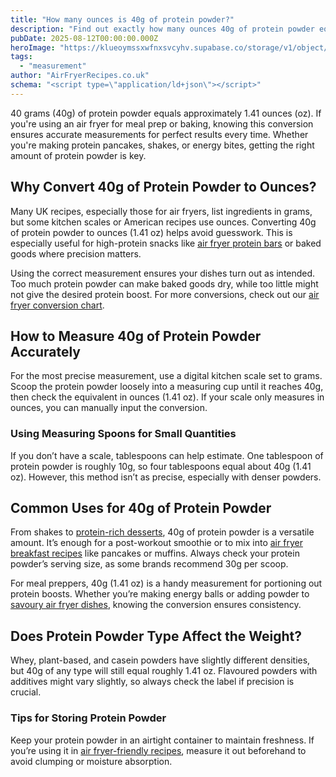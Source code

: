```yaml
---
title: "How many ounces is 40g of protein powder?"
description: "Find out exactly how many ounces 40g of protein powder equals with this simple UK conversion guide—perfect for air fryer meal prep!"
pubDate: 2025-08-12T00:00:00.000Z
heroImage: "https://klueoymssxwfnxsvcyhv.supabase.co/storage/v1/object/public/md/how-many-ounces-is-40g-of-protein-powder-77c3ccaa.webp"
tags:
  - "measurement"
author: "AirFryerRecipes.co.uk"
schema: "<script type=\"application/ld+json\"></script>"
---
```


<p>40 grams (40g) of protein powder equals approximately 1.41 ounces (oz). If you're using an air fryer for meal prep or baking, knowing this conversion ensures accurate measurements for perfect results every time. Whether you're making protein pancakes, shakes, or energy bites, getting the right amount of protein powder is key.</p>  

<h2>Why Convert 40g of Protein Powder to Ounces?</h2>  
<p>Many UK recipes, especially those for air fryers, list ingredients in grams, but some kitchen scales or American recipes use ounces. Converting 40g of protein powder to ounces (1.41 oz) helps avoid guesswork. This is especially useful for high-protein snacks like <a href=https://www.airfryerrecipe.co.uk/recipes>air fryer protein bars</a> or baked goods where precision matters.</p>  

<p>Using the correct measurement ensures your dishes turn out as intended. Too much protein powder can make baked goods dry, while too little might not give the desired protein boost. For more conversions, check out our <a href=https://www.airfryerrecipe.co.uk/air-fryer-conversion-chart>air fryer conversion chart</a>.</p>  

<h2>How to Measure 40g of Protein Powder Accurately</h2>  
<p>For the most precise measurement, use a digital kitchen scale set to grams. Scoop the protein powder loosely into a measuring cup until it reaches 40g, then check the equivalent in ounces (1.41 oz). If your scale only measures in ounces, you can manually input the conversion.</p>  

<h3>Using Measuring Spoons for Small Quantities</h3>  
<p>If you don’t have a scale, tablespoons can help estimate. One tablespoon of protein powder is roughly 10g, so four tablespoons equal about 40g (1.41 oz). However, this method isn’t as precise, especially with denser powders.</p>  

<h2>Common Uses for 40g of Protein Powder</h2>  
<p>From shakes to <a href=https://www.airfryerrecipe.co.uk/recipe-category/dessert>protein-rich desserts</a>, 40g of protein powder is a versatile amount. It’s enough for a post-workout smoothie or to mix into <a href=https://www.airfryerrecipe.co.uk/recipe-category/breakfast>air fryer breakfast recipes</a> like pancakes or muffins. Always check your protein powder’s serving size, as some brands recommend 30g per scoop.</p>  

<p>For meal preppers, 40g (1.41 oz) is a handy measurement for portioning out protein boosts. Whether you’re making energy balls or adding powder to <a href=https://www.airfryerrecipe.co.uk/recipe-category/potatoes>savoury air fryer dishes</a>, knowing the conversion ensures consistency.</p>  

<h2>Does Protein Powder Type Affect the Weight?</h2>  
<p>Whey, plant-based, and casein powders have slightly different densities, but 40g of any type will still equal roughly 1.41 oz. Flavoured powders with additives might vary slightly, so always check the label if precision is crucial.</p>  

<h3>Tips for Storing Protein Powder</h3>  
<p>Keep your protein powder in an airtight container to maintain freshness. If you’re using it in <a href=https://www.airfryerrecipe.co.uk/air-fryer-cleaner>air fryer-friendly recipes</a>, measure it out beforehand to avoid clumping or moisture absorption.</p>